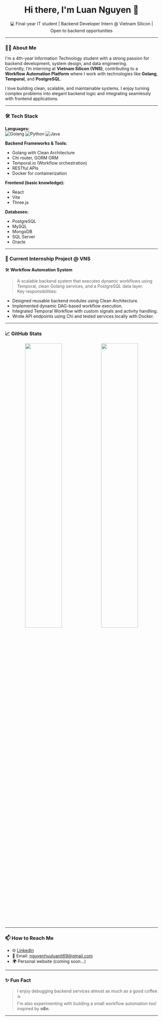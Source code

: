 <h1 align="center">Hi there, I'm Luan Nguyen 👋</h1>
<p align="center">💻 Final-year IT student | Backend Developer Intern @ Vietnam Silicon | Open to backend opportunities</p>

---

### 🙋‍♂️ About Me

I'm a 4th-year Information Technology student with a strong passion for backend development, system design, and data engineering.  
Currently, I’m interning at **Vietnam Silicon (VNS)**, contributing to a **Workflow Automation Platform** where I work with technologies like **Golang**, **Temporal**, and **PostgreSQL**.  

I love building clean, scalable, and maintainable systems. I enjoy turning complex problems into elegant backend logic and integrating seamlessly with frontend applications.

---

### 🛠️ Tech Stack

**Languages:**  
![Golang](https://img.shields.io/badge/-Golang-00ADD8?logo=go&logoColor=white&style=flat) 
![Python](https://img.shields.io/badge/-Python-3776AB?logo=python&logoColor=white&style=flat) 
![Java](https://img.shields.io/badge/-Java-007396?logo=java&logoColor=white&style=flat)

**Backend Frameworks & Tools:**  
- Golang with Clean Architecture  
- Chi router, GORM ORM  
- Temporal.io (Workflow orchestration)  
- RESTful APIs  
- Docker for containerization  

**Frontend (basic knowledge):**  
- React  
- Vite  
- Three.js  

**Databases:**  
- PostgreSQL  
- MySQL  
- MongoDB  
- SQL Server  
- Oracle

---

### 🚀 Current Internship Project @ VNS

🛠 **Workflow Automation System**  
> A scalable backend system that executes dynamic workflows using Temporal, clean Golang services, and a PostgreSQL data layer.  
Key responsibilities:
- Designed reusable backend modules using Clean Architecture.
- Implemented dynamic DAG-based workflow execution.
- Integrated Temporal Workflow with custom signals and activity handling.
- Wrote API endpoints using Chi and tested services locally with Docker.

---

### 📈 GitHub Stats

<p align="center">
  <img src="https://github-readme-stats.vercel.app/api?username=luan-nguyen-vns&show_icons=true&theme=radical" width="49%" />
  <img src="https://github-readme-streak-stats.herokuapp.com/?user=luan-nguyen-vns&theme=radical" width="49%" />
</p>

---

### 📫 How to Reach Me

- 🌐 [LinkedIn](www.linkedin.com/in/huuluan-london)  
- 📧 Email: nguyenhuuluanit69@gmail.com 
- 🌍 Personal website (coming soon...)

---

### ✨ Fun Fact

> I enjoy debugging backend services almost as much as a good coffee ☕  
> I'm also experimenting with building a small workflow automation tool inspired by **n8n**.

---

